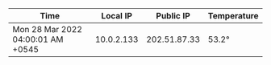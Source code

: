| Time     | Local IP | Public IP | Temperature |
| ----------- | ----------- | ----------- | ----------- |
| Mon 28 Mar 2022 04:00:01 AM +0545      | 10.0.2.133     | 202.51.87.33  | 53.2° |
